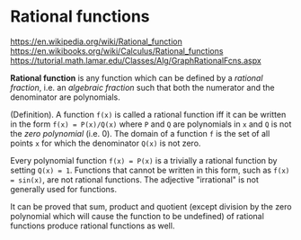 # Rational functions

https://en.wikipedia.org/wiki/Rational_function
https://en.wikibooks.org/wiki/Calculus/Rational_functions
https://tutorial.math.lamar.edu/Classes/Alg/GraphRationalFcns.aspx

**Rational function** is any function which can be defined by a *rational fraction*, i.e. an *algebraic fraction* such that both the numerator and the denominator are polynomials.

(Definition). A function `f(x)` is called a rational function iff it can be written in the form `f(x) = P(x)/Q(x)` where `P` and `Q` are polynomials in `x` and `Q` is not the *zero polynomial* (i.e. 0). The domain of a function `f` is the set of all points `x` for which the denominator `Q(x)` is not zero.

Every polynomial function `f(x) = P(x)` is a trivially a rational function by setting `Q(x) = 1`. Functions that cannot be written in this form, such as `f(x) = sin(x)`, are not rational functions. The adjective "irrational" is not generally used for functions.

It can be proved that sum, product and quotient (except division by the zero polynomial which will cause the function to be undefined) of rational functions produce rational functions as well.
